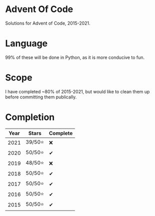 # Advent Of Code
Solutions for Advent of Code, 2015-2021.

# Language
99% of these will be done in Python, as it is more conducive to fun.

# Scope
I have completed ~80% of 2015-2021, but would like to clean them up before committing them publically.

# Completion

| Year | Stars   | Complete|
| ---- | -----   | -----   |
| 2021 | 39/50⭐ |    ❌   |
| 2020 | 50/50⭐ |    ✔   |
| 2019 | 48/50⭐ |    ❌   |
| 2018 | 50/50⭐ |    ✔     |
| 2017 | 50/50⭐ |    ✔     |
| 2016 | 50/50⭐ |    ✔     |
| 2015 | 50/50⭐ |    ✔     |


